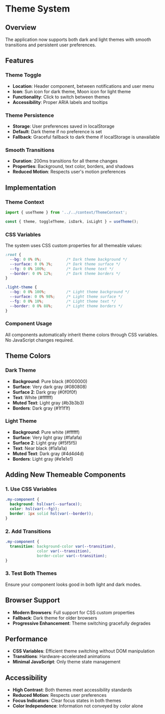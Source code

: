 # Theme System

## Overview
The application now supports both dark and light themes with smooth transitions and persistent user preferences.

## Features

### Theme Toggle
- **Location**: Header component, between notifications and user menu
- **Icon**: Sun icon for dark theme, Moon icon for light theme
- **Functionality**: Click to switch between themes
- **Accessibility**: Proper ARIA labels and tooltips

### Theme Persistence
- **Storage**: User preferences saved in localStorage
- **Default**: Dark theme if no preference is set
- **Fallback**: Graceful fallback to dark theme if localStorage is unavailable

### Smooth Transitions
- **Duration**: 200ms transitions for all theme changes
- **Properties**: Background, text color, borders, and shadows
- **Reduced Motion**: Respects user's motion preferences

## Implementation

### Theme Context
```jsx
import { useTheme } from '../../context/ThemeContext';

const { theme, toggleTheme, isDark, isLight } = useTheme();
```

### CSS Variables
The system uses CSS custom properties for all themeable values:

```css
:root {
  --bg: 0 0% 0%;           /* Dark theme background */
  --surface: 0 0% 3%;      /* Dark theme surface */
  --fg: 0 0% 100%;         /* Dark theme text */
  --border: 0 0% 12%;      /* Dark theme borders */
}

.light-theme {
  --bg: 0 0% 100%;         /* Light theme background */
  --surface: 0 0% 98%;     /* Light theme surface */
  --fg: 0 0% 10%;          /* Light theme text */
  --border: 0 0% 88%;      /* Light theme borders */
}
```

### Component Usage
All components automatically inherit theme colors through CSS variables. No JavaScript changes required.

## Theme Colors

### Dark Theme
- **Background**: Pure black (#000000)
- **Surface**: Very dark gray (#080808)
- **Surface 2**: Dark gray (#0f0f0f)
- **Text**: White (#ffffff)
- **Muted Text**: Light gray (#b3b3b3)
- **Borders**: Dark gray (#1f1f1f)

### Light Theme
- **Background**: Pure white (#ffffff)
- **Surface**: Very light gray (#fafafa)
- **Surface 2**: Light gray (#f5f5f5)
- **Text**: Near black (#1a1a1a)
- **Muted Text**: Dark gray (#4d4d4d)
- **Borders**: Light gray (#e1e1e1)

## Adding New Themeable Components

### 1. Use CSS Variables
```css
.my-component {
  background: hsl(var(--surface));
  color: hsl(var(--fg));
  border: 1px solid hsl(var(--border));
}
```

### 2. Add Transitions
```css
.my-component {
  transition: background-color var(--transition), 
              color var(--transition), 
              border-color var(--transition);
}
```

### 3. Test Both Themes
Ensure your component looks good in both light and dark modes.

## Browser Support

- **Modern Browsers**: Full support for CSS custom properties
- **Fallback**: Dark theme for older browsers
- **Progressive Enhancement**: Theme switching gracefully degrades

## Performance

- **CSS Variables**: Efficient theme switching without DOM manipulation
- **Transitions**: Hardware-accelerated animations
- **Minimal JavaScript**: Only theme state management

## Accessibility

- **High Contrast**: Both themes meet accessibility standards
- **Reduced Motion**: Respects user preferences
- **Focus Indicators**: Clear focus states in both themes
- **Color Independence**: Information not conveyed by color alone
